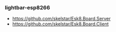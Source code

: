 ### lightbar-esp8266
- https://github.com/skelstar/Esk8.Board.Server
- https://github.com/skelstar/Esk8.Board.Client
